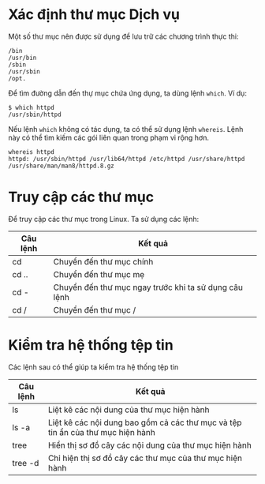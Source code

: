 # Xác định thư mục Dịch vụ

Một số thư mục nên được sử dụng để lưu trữ các chương trình thực thi:

```
/bin
/usr/bin
/sbin
/usr/sbin
/opt.
```

Để tìm đường dẫn đến thự mục chứa ứng dụng, ta dùng lệnh `which`. Ví dụ:
```
$ which httpd
/usr/sbin/httpd
```

Nếu lệnh `which` không có tác dụng, ta có thể sử dụng lệnh `whereis`. Lệnh này có thể tìm kiếm các gói liên quan trong phạm vi rộng hơn.

```
whereis httpd
httpd: /usr/sbin/httpd /usr/lib64/httpd /etc/httpd /usr/share/httpd /usr/share/man/man8/httpd.8.gz
```

# Truy cập các thư mục

Để truy cập các thư mục trong Linux. Ta sử dụng các lệnh:

| Câu lệnh |   Kết quả   |
|----------|-------------|
| cd       | Chuyển đến thư mục chính  |
| cd ..     | Chuyển đến thư mục mẹ     |
| cd -     | Chuyển đến thư mục ngay trước khi ta sử dụng câu lệnh                |
| cd /     | Chuyển đến thư mục /   |

# Kiểm tra hệ thống tệp tin

Các lệnh sau có thể giúp ta kiểm tra hệ thống tệp tin

| Câu lệnh | Kết quả              |
|----------|----------------------|
| ls       | Liệt kê các nội dung của thư mục hiện hành |
| ls -a    | Liệt kê các nội dung bao gồm cả các thư mục và tệp tin ẩn của thư mục hiện hành   |
| tree     | Hiển thị sơ đồ cây các nội dung của thư mục hiện hành       |
| tree -d  | Chỉ hiện thị sơ đồ cây các thư mục của thư mục hiện hành |